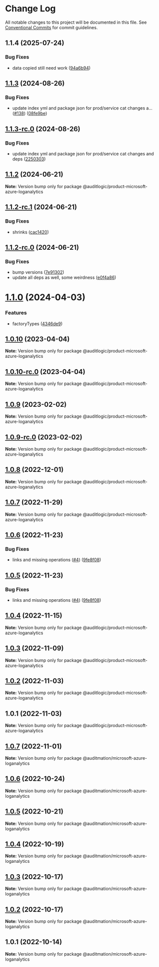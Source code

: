 # Change Log

All notable changes to this project will be documented in this file.
See [Conventional Commits](https://conventionalcommits.org) for commit guidelines.

## 1.1.4 (2025-07-24)


### Bug Fixes

* data copied still need work ([94a6b94](https://github.com/zerobias-org/product/commit/94a6b942fb0516367548599d739529536132755a))





## [1.1.3](https://github.com/auditlogic/product/compare/@auditlogic/product-microsoft-azure-loganalytics@1.1.2...@auditlogic/product-microsoft-azure-loganalytics@1.1.3) (2024-08-26)


### Bug Fixes

* update index yml and package json for prod/service cat changes a… ([#138](https://github.com/auditlogic/product/issues/138)) ([08fe9be](https://github.com/auditlogic/product/commit/08fe9beb1c8457462a19bc69caa02e6212d97e1a))





## [1.1.3-rc.0](https://github.com/auditlogic/product/compare/@auditlogic/product-microsoft-azure-loganalytics@1.1.2...@auditlogic/product-microsoft-azure-loganalytics@1.1.3-rc.0) (2024-08-26)


### Bug Fixes

* update index yml and package json for prod/service cat changes and deps ([2250303](https://github.com/auditlogic/product/commit/225030363a363608240135b7ebed386b28f01e4b))





## [1.1.2](https://github.com/auditlogic/product/compare/@auditlogic/product-microsoft-azure-loganalytics@1.1.2-rc.1...@auditlogic/product-microsoft-azure-loganalytics@1.1.2) (2024-06-21)

**Note:** Version bump only for package @auditlogic/product-microsoft-azure-loganalytics





## [1.1.2-rc.1](https://github.com/auditlogic/product/compare/@auditlogic/product-microsoft-azure-loganalytics@1.1.2-rc.0...@auditlogic/product-microsoft-azure-loganalytics@1.1.2-rc.1) (2024-06-21)


### Bug Fixes

* shrinks ([cac1420](https://github.com/auditlogic/product/commit/cac14200fefcd8183ab69fe89a47bd3f70f563e9))





## [1.1.2-rc.0](https://github.com/auditlogic/product/compare/@auditlogic/product-microsoft-azure-loganalytics@1.1.0...@auditlogic/product-microsoft-azure-loganalytics@1.1.2-rc.0) (2024-06-21)


### Bug Fixes

* bump versions ([7e91302](https://github.com/auditlogic/product/commit/7e913023b8b312150ed7762c32fbbe616be71de5))
* update all deps as well, some weirdness ([e0f4a86](https://github.com/auditlogic/product/commit/e0f4a864714e2d3de6bbf3da014d5312fe53be2f))





# [1.1.0](https://github.com/auditlogic/product/compare/@auditlogic/product-microsoft-azure-loganalytics@1.0.10...@auditlogic/product-microsoft-azure-loganalytics@1.1.0) (2024-04-03)


### Features

* factoryTypes ([4346de9](https://github.com/auditlogic/product/commit/4346de92693aee892fccf725338ffc7b80ab182b))





## [1.0.10](https://github.com/auditlogic/product/compare/@auditlogic/product-microsoft-azure-loganalytics@1.0.9...@auditlogic/product-microsoft-azure-loganalytics@1.0.10) (2023-04-04)

**Note:** Version bump only for package @auditlogic/product-microsoft-azure-loganalytics





## [1.0.10-rc.0](https://github.com/auditlogic/product/compare/@auditlogic/product-microsoft-azure-loganalytics@1.0.9...@auditlogic/product-microsoft-azure-loganalytics@1.0.10-rc.0) (2023-04-04)

**Note:** Version bump only for package @auditlogic/product-microsoft-azure-loganalytics





## [1.0.9](https://github.com/auditlogic/product/compare/@auditlogic/product-microsoft-azure-loganalytics@1.0.8...@auditlogic/product-microsoft-azure-loganalytics@1.0.9) (2023-02-02)

**Note:** Version bump only for package @auditlogic/product-microsoft-azure-loganalytics





## [1.0.9-rc.0](https://github.com/auditlogic/product/compare/@auditlogic/product-microsoft-azure-loganalytics@1.0.8...@auditlogic/product-microsoft-azure-loganalytics@1.0.9-rc.0) (2023-02-02)

**Note:** Version bump only for package @auditlogic/product-microsoft-azure-loganalytics





## [1.0.8](https://github.com/auditlogic/product/compare/@auditlogic/product-microsoft-azure-loganalytics@1.0.7...@auditlogic/product-microsoft-azure-loganalytics@1.0.8) (2022-12-01)

**Note:** Version bump only for package @auditlogic/product-microsoft-azure-loganalytics





## [1.0.7](https://github.com/auditlogic/product/compare/@auditlogic/product-microsoft-azure-loganalytics@1.0.6...@auditlogic/product-microsoft-azure-loganalytics@1.0.7) (2022-11-29)

**Note:** Version bump only for package @auditlogic/product-microsoft-azure-loganalytics





## [1.0.6](https://github.com/auditlogic/product/compare/@auditlogic/product-microsoft-azure-loganalytics@1.0.4...@auditlogic/product-microsoft-azure-loganalytics@1.0.6) (2022-11-23)


### Bug Fixes

* links and missing operations ([#4](https://github.com/auditlogic/product/issues/4)) ([9fe8f08](https://github.com/auditlogic/product/commit/9fe8f08fe7c57fdb79f991ac35bd6ac2e7dcad38))





## [1.0.5](https://github.com/auditlogic/product/compare/@auditlogic/product-microsoft-azure-loganalytics@1.0.4...@auditlogic/product-microsoft-azure-loganalytics@1.0.5) (2022-11-23)


### Bug Fixes

* links and missing operations ([#4](https://github.com/auditlogic/product/issues/4)) ([9fe8f08](https://github.com/auditlogic/product/commit/9fe8f08fe7c57fdb79f991ac35bd6ac2e7dcad38))





## [1.0.4](https://github.com/auditlogic/product/compare/@auditlogic/product-microsoft-azure-loganalytics@1.0.3...@auditlogic/product-microsoft-azure-loganalytics@1.0.4) (2022-11-15)

**Note:** Version bump only for package @auditlogic/product-microsoft-azure-loganalytics





## [1.0.3](https://github.com/auditlogic/product/compare/@auditlogic/product-microsoft-azure-loganalytics@1.0.2...@auditlogic/product-microsoft-azure-loganalytics@1.0.3) (2022-11-09)

**Note:** Version bump only for package @auditlogic/product-microsoft-azure-loganalytics





## [1.0.2](https://github.com/auditlogic/product/compare/@auditlogic/product-microsoft-azure-loganalytics@1.0.1...@auditlogic/product-microsoft-azure-loganalytics@1.0.2) (2022-11-03)

**Note:** Version bump only for package @auditlogic/product-microsoft-azure-loganalytics





## 1.0.1 (2022-11-03)

**Note:** Version bump only for package @auditlogic/product-microsoft-azure-loganalytics





## [1.0.7](https://github.com/auditmation/store-content/compare/@auditmation/microsoft-azure-loganalytics@1.0.6...@auditmation/microsoft-azure-loganalytics@1.0.7) (2022-11-01)

**Note:** Version bump only for package @auditmation/microsoft-azure-loganalytics





## [1.0.6](https://github.com/auditmation/store-content/compare/@auditmation/microsoft-azure-loganalytics@1.0.5...@auditmation/microsoft-azure-loganalytics@1.0.6) (2022-10-24)

**Note:** Version bump only for package @auditmation/microsoft-azure-loganalytics





## [1.0.5](https://github.com/auditmation/store-content/compare/@auditmation/microsoft-azure-loganalytics@1.0.4...@auditmation/microsoft-azure-loganalytics@1.0.5) (2022-10-21)

**Note:** Version bump only for package @auditmation/microsoft-azure-loganalytics





## [1.0.4](https://github.com/auditmation/store-content/compare/@auditmation/microsoft-azure-loganalytics@1.0.3...@auditmation/microsoft-azure-loganalytics@1.0.4) (2022-10-19)

**Note:** Version bump only for package @auditmation/microsoft-azure-loganalytics





## [1.0.3](https://github.com/auditmation/store-content/compare/@auditmation/microsoft-azure-loganalytics@1.0.2...@auditmation/microsoft-azure-loganalytics@1.0.3) (2022-10-17)

**Note:** Version bump only for package @auditmation/microsoft-azure-loganalytics





## [1.0.2](https://github.com/auditmation/store-content/compare/@auditmation/microsoft-azure-loganalytics@1.0.1...@auditmation/microsoft-azure-loganalytics@1.0.2) (2022-10-17)

**Note:** Version bump only for package @auditmation/microsoft-azure-loganalytics





## 1.0.1 (2022-10-14)

**Note:** Version bump only for package @auditmation/microsoft-azure-loganalytics
